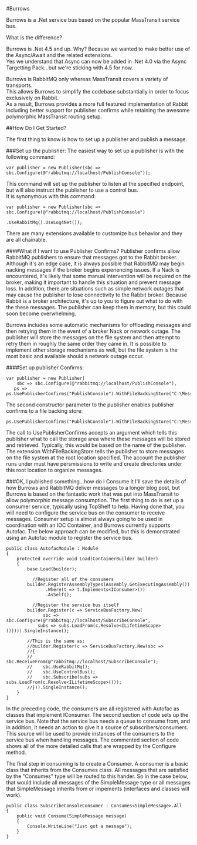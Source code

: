 #Burrows

Burrows is a .Net service bus based on the popular MassTransit service bus.

What is the difference?

Burrows is .Net 4.5 and up.  Why?  Because we wanted to make better use of the Async/Await and the related extensions.  
Yes we understand that Async can now be added in .Net 4.0 via the Async Targetting Pack...but we're sticking with 4.5 for now.

Burrows is RabbitMQ only whereas MassTransit covers a variety of transports.  
This allows Burrows to simplify the codebase substantially in order to focus exclusively on Rabbit.  
As a result, Burrows provides a more full featured implementation of Rabbit including better support for publisher confirms while retaining the awesome polymorphic MassTransit routing setup.

##How Do I Get Started?

The first thing to know is how to set up a publisher and publish a message.

###Set up the publisher:
The easiest way to set up a publisher is with the following command:

	var publisher = new Publisher(sbc => sbc.Configure(@"rabbitmq://localhost/PublishConsole"));

This command will set up the publisher to listen at the specified endpoint, but will also instruct the publisher to use a control bus.  
It is synonymous with this command:

	var publisher = new Publisher(sbc => sbc.Configure(@"rabbitmq://localhost/PublishConsole")
												  .UseRabbitMq().UseLog4Net());

There are many extensions available to customize bus behavior and they are all chainable.

####What if I want to use Publisher Confirms?
Publisher confirms allow RabbitMQ publishers to ensure that messages got to the Rabbit broker.  Although it's an edge case, it is always possible that RabbitMQ may begin 
nacking messages if the broker begins experiencing issues.  If a Nack is encountered, it's likely that some manual intervention will be required on the broker, making it
important to handle this situation and prevent message loss.  In addition, there are situations such as simple network outages that may cause the publisher to lose 
connectivity to the Rabbit broker.  Because Rabbit is a broker architecture, it's up to you to figure out what to do with the these messages.  The publisher can keep 
them in memory, but this could soon become overwhelming.  

Burrows includes some automatic mechanisms for offloading messages and then retrying them in the event of a broker Nack or network outage.  The publisher will store 
the messages on the file system and then attempt to retry them in roughly the same order they came in.  It is possible to implement other storage mechanisms as well,
but the file system is the most basic and available should a network outage occur. 

####Set up publisher Confirms:

	var publisher = new Publisher(
		sbc => sbc.Configure(@"rabbitmq://localhost/PublishConsole"),
       ps => ps.UsePublisherConfirms("PublishConsole").WithFileBackingStore("C:\MessageBackup"));     

The second constructor parameter to the publisher enables publisher confirms to a file backing store: 

	ps.UsePublisherConfirms("PublishConsole").WithFileBackingStore("C:\MessageBackup")    

The call to UsePublisherConfirms accepts an argument which tells this publisher what to call the storage area where these messages will be stored and retrieved.
Typically, this would be based on the name of the publisher.  The extension WithFileBackingStore tells the publisher to store messages on the file system at the root
location specified.  The account the publisher runs under must have persmissions to write and create directories under this root location to organize messages.

###OK, I published something...how do I Consume it
I'll save the details of how Burrows and RabbitMQ deliver messages to a longer blog post, but Burrows is based on the fantastic work that was put into MassTransit to 
allow polymorphic message consumption.  The first thing to do is set up a consumer service, typically using TopShelf to help.  Having done that, you will need to configure
the service bus on the consumer to receive messages.  Consumer setup is almost always going to be used in coordination with an IOC Container, and Burrows currently supports
Autofac.  The below approach can be modified, but this is demonstrated using an Autofac module to register the service bus.

	public class AutofacModule : Module
    {
        protected override void Load(ContainerBuilder builder)
        {
            base.Load(builder);

			  //Register all of the consumers
            builder.RegisterAssemblyTypes(Assembly.GetExecutingAssembly())
                   .Where(t => t.Implements<IConsumer>())
                   .AsSelf();

			  //Register the service bus itself
            builder.Register(c => ServiceBusFactory.New(
				  sbc => sbc.Configure(@"rabbitmq://localhost/SubscribeConsole",
                subs => subs.LoadFrom(c.Resolve<ILifetimeScope>())))).SingleInstance();

            //This is the same as:
            //builder.Register(c => ServiceBusFactory.New(sbc =>
            //{
            //    sbc.ReceiveFrom(@"rabbitmq://localhost/SubscribeConsole");
            //    sbc.UseRabbitMq();
            //    sbc.UseControlBus();
            //    sbc.Subscribe(subs => subs.LoadFrom(c.Resolve<ILifetimeScope>()));
            //})).SingleInstance();
        }
    }

In the preceding code, the consumers are all registered with Autofac as classes that implement IConsumer.  The second section of code sets up the service bus.
Note that the service bus needs a queue to consume from, and in addition, it needs an action to give it a source of subscribers/consumers.  This source will
be used to provide instances of the consumers to the service bus when handling messages. The commented section of code shows all of the more detailed calls that are wrapped
by the Configure method.

The final step in consuming is to create a Consumer.  A consumer is a basic class that inherits from the Consumes class.  All messages that are satisfied by the 
"Consumes" type will be routed to this hander.  So in the case below, that would include all messages of the SimpleMessage type or all messages that SimpleMessage inherits 
from or impements (interfaces and classes will work).
 
	public class SubscribeConsoleConsumer : Consumes<SimpleMessage>.All
    {
        public void Consume(SimpleMessage message)
        {
            Console.WriteLine("Just got a message");
        }
    }

